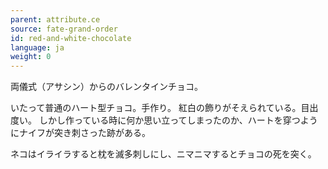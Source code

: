 ```yaml
---
parent: attribute.ce
source: fate-grand-order
id: red-and-white-chocolate
language: ja
weight: 0
---
```


両儀式（アサシン）からのバレンタインチョコ。

いたって普通のハート型チョコ。手作り。
紅白の飾りがそえられている。目出度い。
しかし作っている時に何か思い立ってしまったのか、ハートを穿つようにナイフが突き刺さった跡がある。

ネコはイライラすると枕を滅多刺しにし、ニマニマするとチョコの死を突く。
